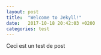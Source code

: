 ```yaml
---
layout: post
title:  "Welcome to Jekyll!"
date:   2017-10-18 20:42:03 +0200
categories: test
---
```

Ceci est un test de post